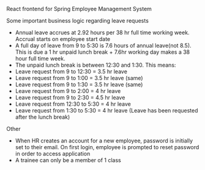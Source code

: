 React frontend for Spring Employee Management System

Some important business logic regarding leave requests

-  Annual leave accrues at 2.92 hours per 38 hr full time working week. Accrual starts on employee start date
-  A full day of leave from 9 to 5:30 is 7.6 hours of annual leave(not 8.5). This is due a 1 hr unpaid lunch break + 7.6hr working day makes a 38 hour full time week.
-  The unpaid lunch break is between 12:30 and 1:30. This means:
-  Leave request from 9 to 12:30 = 3.5 hr leave
-  Leave request from 9 to 1:00 = 3.5 hr leave (same)
-  Leave request from 9 to 1:30 = 3.5 hr leave (same)
-  Leave request from 9 to 2:00 = 4 hr leave
-  Leave request from 9 to 2:30 = 4.5 hr leave
-  Leave request from 12:30 to 5:30 = 4 hr leave
-  Leave request from 1:30 to 5:30 = 4 hr leave (Leave has been requested after the lunch break)

Other

-  When HR creates an account for a new employee, password is initially set to their email. On first login, employee is prompted to reset password in order to access application
-  A trainee can only be a member of 1 class
